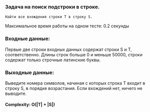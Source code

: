 ### Задача на поиск подстроки в строке.
`Найти все вхождения строки T в строку S.`

Максимальное время работы на одном тесте:	0.2 секунды

### Входные данные:
Первые две строки входных данных содержат строки S  и T, соответственно. Длины строк больше 0 и меньше 50000, строки содержат только строчные латинские буквы.


### Выходные данные:
Выведите номера символов, начиная с которых строка T входит в строку S, в порядке возрастания. Если вхождений нет, ничего не выводите.



#### Complexity: O(|T| + |S|)
